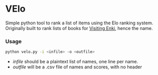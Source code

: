 # VElo

Simple python tool to rank a list of items using the Elo ranking system.
Originally built to rank lists of books for [Visiting
Enki](http://visitingenki.com), hence the name.

### Usage

```bash
python velo.py -i <infile> -o <outfile>
```

* *infile* should be a plaintext list of names, one line per name.
* *outfile* will be a .csv file of names and scores, with no header
